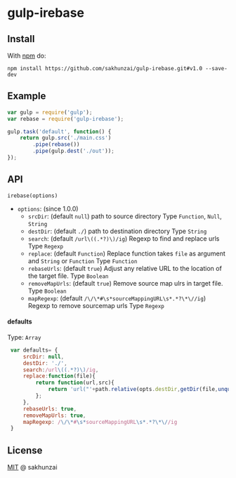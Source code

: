 # gulp-irebase

## Install

With [npm](https://github.com/sakhunzai/gulp-irebase.git#v1.0) do:

```
npm install https://github.com/sakhunzai/gulp-irebase.git#v1.0 --save-dev
```


## Example

```js
var gulp = require('gulp');
var rebase = require('gulp-irebase');

gulp.task('default', function() {
    return gulp.src('./main.css')
        .pipe(rebase())
        .pipe(gulp.dest('./out'));
});
```

## API


`irebase(options)`
* `options`: (since 1.0.0)
    * `srcDir`: (default `null`) path to source directory 
		Type `Function`, `Null`, `String`
	* `destDir`: (default `./`)  path to destination directory
		Type `String`
	* `search`: (default `/url\((.*?)\)/ig`) Regexp to find and replace urls
		Type `Regexp`
	* `replace`: (default `Function`) Replace function takes `file` as argument and `String` or `Function` 
		Type `Function`	
    * `rebaseUrls`: (default `true`) Adjust any relative URL to the location of the target file.
		Type `Boolean`
    * `removeMapUrls`: (default `true`) Remove source map ulrs in target file.
		Type `Boolean`
	* `mapRegexp`: (default `/\/\*#\s*sourceMappingURL\s*.*?\*\//ig`) Regexp to remove sourcemap urls
		Type `Regexp`


#### defaults

Type: `Array`

```js
 var defaults= {
     srcDir: null,
     destDir: './',
     search:/url\((.*?)\)/ig,
     replace:function(file){
         return function(url,src){
             return 'url("'+path.relative(opts.destDir,getDir(file,unquote(src)))+'")';
         };
     },
     rebaseUrls: true,
     removeMapUrls: true,
     mapRegexp: /\/\*#\s*sourceMappingURL\s*.*?\*\//ig
 }
```
## License

[MIT](http://en.wikipedia.org/wiki/MIT_License) @ sakhunzai


